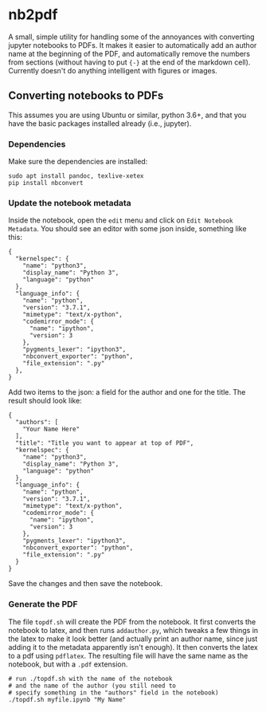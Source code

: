 # nb2pdf

A small, simple utility for handling some of the annoyances with converting jupyter notebooks to PDFs. It makes it easier to automatically add an author name at the beginning of the PDF, and automatically remove the numbers from sections (without having to put `{-}` at the end of the markdown cell). Currently doesn't do anything intelligent with figures or images.

## Converting notebooks to PDFs

This assumes you are using Ubuntu or similar, python 3.6+, and that you have the basic packages installed already (i.e., jupyter).

### Dependencies

Make sure the dependencies are installed:
```
sudo apt install pandoc, texlive-xetex
pip install nbconvert
```

### Update the notebook metadata

Inside the notebook, open the `edit` menu and click on `Edit Notebook Metadata`. You should see an editor with some json inside, something like this:
```
{
  "kernelspec": {
    "name": "python3",
    "display_name": "Python 3",
    "language": "python"
  },
  "language_info": {
    "name": "python",
    "version": "3.7.1",
    "mimetype": "text/x-python",
    "codemirror_mode": {
      "name": "ipython",
      "version": 3
    },
    "pygments_lexer": "ipython3",
    "nbconvert_exporter": "python",
    "file_extension": ".py"
  },
}
```
Add two items to the json: a field for the author and one for the title. The result should look like:
```
{
  "authors": [
    "Your Name Here"
  ],
  "title": "Title you want to appear at top of PDF",
  "kernelspec": {
    "name": "python3",
    "display_name": "Python 3",
    "language": "python"
  },
  "language_info": {
    "name": "python",
    "version": "3.7.1",
    "mimetype": "text/x-python",
    "codemirror_mode": {
      "name": "ipython",
      "version": 3
    },
    "pygments_lexer": "ipython3",
    "nbconvert_exporter": "python",
    "file_extension": ".py"
  }
}
```
Save the changes and then save the notebook.

### Generate the PDF

The file `topdf.sh` will create the PDF from the notebook. It first converts the notebook to latex, and then runs `addauthor.py`, which tweaks a few things in the latex to make it look better (and actually print an author name, since just adding it to the metadata apparently isn't enough). It then converts the latex to a pdf using `pdflatex`. The resulting file will have the same name as the notebook, but with a `.pdf` extension.
```
# run ./topdf.sh with the name of the notebook
# and the name of the author (you still need to
# specify something in the "authors" field in the notebook)
./topdf.sh myfile.ipynb "My Name"
```

